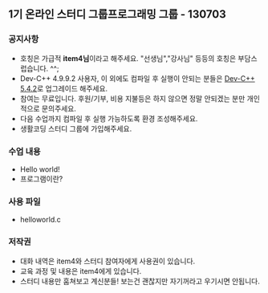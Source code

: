 ## 1기 온라인 스터디 그룹프로그래밍 그룹 - 130703

### 공지사항
- 호칭은 가급적 **item4님**이라고 해주세요. "선생님","강사님" 등등의 호칭은 부담스럽습니다. ^^;
- Dev-C++ 4.9.9.2 사용자, 이 외에도 컴파일 후 실행이 안되는 분들은 [Dev-C++ 5.4.2](http://sourceforge.net/projects/orwelldevcpp/files/latest/download)로 업그레이드 해주세요.
- 참여는 무료입니다. 후원/기부, 비용 지불등은 하지 않으면 정말 안되겠는 분만 개인적으로 문의주세요.
- 다음 수업까지 컴파일 후 실행 가능하도록 환경 조성해주세요.
- 생활코딩 스터디 그룹에 가입해주세요.

### 수업 내용
- Hello world!
- 프로그램이란?

### 사용 파일
- helloworld.c

### 저작권
- 대화 내역은 item4와 스터디 참여자에게 사용권이 있습니다.
- 교육 과정 및 내용은 item4에게 있습니다.
- 스터디 내용만 훔쳐보고 계신분들! 보는건 괜찮지만 자기꺼라고 우기시면 안됩니다.